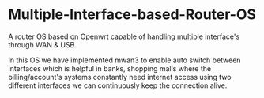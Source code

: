 # Multiple-Interface-based-Router-OS
A router OS based on Openwrt capable of handling multiple interface's through WAN &amp; USB.

In this OS we have implemented mwan3 to enable auto switch between interfaces which is helpful in banks, shopping malls where the billing/account's systems constantly need internet access using two different interfaces we can continuously keep the connection alive. 
